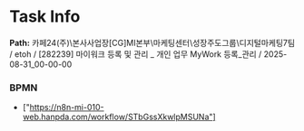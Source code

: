 # Task Info

**Path:** 카페24(주)\본사사업장\[CG]MI본부\마케팅센터\성장주도그룹\디지털마케팅7팀 / etoh / [282239] 마이워크 등록 및 관리 _ 개인 업무 MyWork 등록_관리 / 2025-08-31_00-00-00

### BPMN
- ["https://n8n-mi-010-web.hanpda.com/workflow/STbGssXkwlpMSUNa"]

